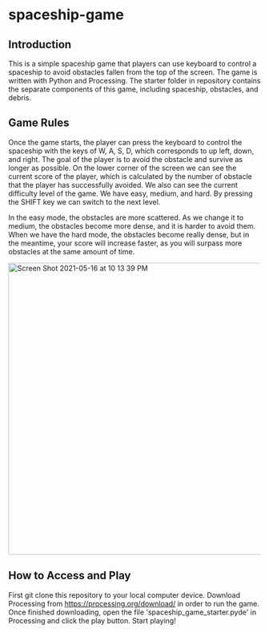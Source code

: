 # spaceship-game

## Introduction

This is a simple spaceship game that players can use keyboard to control a spaceship to avoid obstacles fallen from the top of the screen. The game is written with Python and Processing. The starter folder in repository contains the separate components of this game, including spaceship, obstacles, and debris. 


## Game Rules

Once the game starts, the player can press the keyboard to control the spaceship with the keys of W, A, S, D, which corresponds to up left, down, and right. The goal of the player is to avoid the obstacle and survive as longer as possible. On the lower corner of the screen we can see the current score of the player, which is calculated by the number of obstacle that the player has successfully avoided. We also can see the current difficulty level of the game. We have easy, medium, and hard. By pressing the SHIFT key we can switch to the next level. 

In the easy mode, the obstacles are more scattered. As we change it to medium, the obstacles become more dense, and it is harder to avoid them. When we have the hard mode, the obstacles become really dense, but in the meantime, your score will increase faster, as you will surpass more obstacles at the same amount of time. 

<img width="582" alt="Screen Shot 2021-05-16 at 10 13 39 PM" src="https://user-images.githubusercontent.com/46938900/118435645-35440f80-b694-11eb-9b76-aabc3550e38c.png">


## How to Access and Play

First git clone this repository to your local computer device. Download Processing from https://processing.org/download/ in order to run the game. Once finished downloading, open the file 'spaceship_game_starter.pyde' in Processing and click the play button. Start playing!
